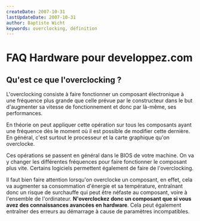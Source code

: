 ```yaml
---
createDate: 2007-10-31
lastUpdateDate: 2007-10-31
author: Baptiste Wicht
keywords: overclocking, définition
---
```


# FAQ Hardware pour developpez.com

## Qu'est ce que l'overclocking ?

L'overclocking consiste à faire fonctionner un composant électronique à une fréquence plus grande que celle prévue par le constructeur dans le but d'augmenter sa vitesse de fonctionnement et donc par là-même, ses performances.

En théorie on peut appliquer cette opération sur tous les composants ayant une fréquence dès le moment où il est possible de modifier cette dernière. En général, c'est surtout le processeur et la carte graphique qu'on overclocke.

Ces opérations se passent en général dans le BIOS de votre machine. On va y changer les différentes fréquences pour faire fonctionner le composant plus vite. Certains logiciels permettent également de faire de l'overclocking.

Il faut bien faire attention lorsqu'on overclocke un composant, en effet, cela va augmenter sa consommation d'énergie et sa température, entraînant donc un risque de surchauffe qui peut être néfaste au composant, voire à l'ensemble de l'ordinateur. __N'overclockez donc un composant que si vous avez des connaissances avancées en hardware__. Cela peut également entraîner des erreurs au démarrage à cause de paramètres incompatibles.